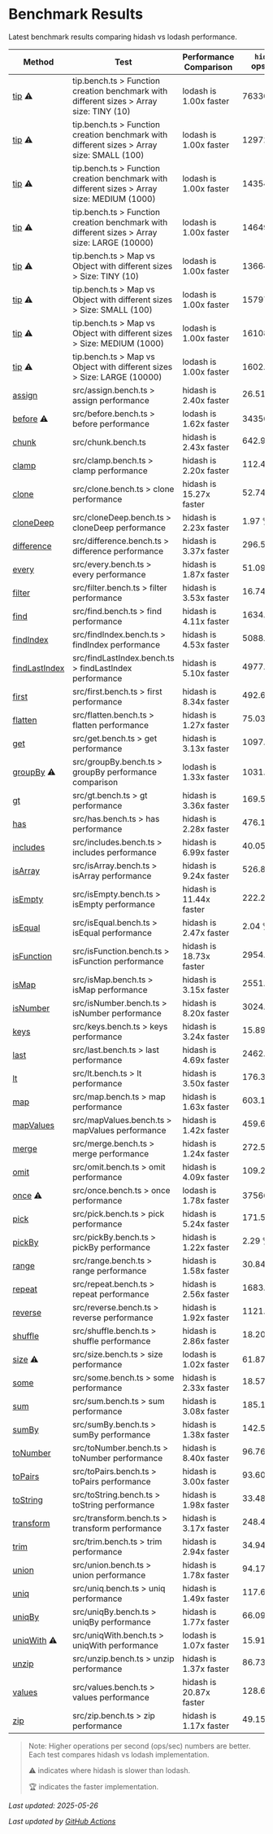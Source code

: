 # Benchmark Results

Latest benchmark results comparing hidash vs lodash performance.

| Method | Test | Performance Comparison | `hidash` ops/sec | `lodash@4.17.21` ops/sec |
|--------|------|----------------------|----------------|----------------|
| [tip](https://github.com/NaverPayDev/hidash/blob/main/src/tip.ts) ⚠️ | tip.bench.ts > Function creation benchmark with different sizes > Array size: TINY (10) | lodash is 1.00x faster | 7633075.28 | 7633075.28 🏆 |
| [tip](https://github.com/NaverPayDev/hidash/blob/main/src/tip.ts) ⚠️ | tip.bench.ts > Function creation benchmark with different sizes > Array size: SMALL (100) | lodash is 1.00x faster | 1297259.97 | 1297259.97 🏆 |
| [tip](https://github.com/NaverPayDev/hidash/blob/main/src/tip.ts) ⚠️ | tip.bench.ts > Function creation benchmark with different sizes > Array size: MEDIUM (1000) | lodash is 1.00x faster | 143545.94 | 143545.94 🏆 |
| [tip](https://github.com/NaverPayDev/hidash/blob/main/src/tip.ts) ⚠️ | tip.bench.ts > Function creation benchmark with different sizes > Array size: LARGE (10000) | lodash is 1.00x faster | 14649.31 | 14649.31 🏆 |
| [tip](https://github.com/NaverPayDev/hidash/blob/main/src/tip.ts) ⚠️ | tip.bench.ts > Map vs Object with different sizes > Size: TINY (10) | lodash is 1.00x faster | 1366469.46 | 1366469.46 🏆 |
| [tip](https://github.com/NaverPayDev/hidash/blob/main/src/tip.ts) ⚠️ | tip.bench.ts > Map vs Object with different sizes > Size: SMALL (100) | lodash is 1.00x faster | 157979.17 | 157979.17 🏆 |
| [tip](https://github.com/NaverPayDev/hidash/blob/main/src/tip.ts) ⚠️ | tip.bench.ts > Map vs Object with different sizes > Size: MEDIUM (1000) | lodash is 1.00x faster | 16108.39 | 16108.39 🏆 |
| [tip](https://github.com/NaverPayDev/hidash/blob/main/src/tip.ts) ⚠️ | tip.bench.ts > Map vs Object with different sizes > Size: LARGE (10000) | lodash is 1.00x faster | 1602.83 | 1602.83 🏆 |
| [assign](https://github.com/NaverPayDev/hidash/blob/main/src/assign.ts) | src/assign.bench.ts > assign performance | hidash is 2.40x faster | 26.51 🏆 | 11.04 |
| [before](https://github.com/NaverPayDev/hidash/blob/main/src/before.ts) ⚠️ | src/before.bench.ts > before performance | lodash is 1.62x faster | 343506.93 | 555724.78 🏆 |
| [chunk](https://github.com/NaverPayDev/hidash/blob/main/src/chunk.ts) | src/chunk.bench.ts | hidash is 2.43x faster | 642.90 🏆 | 264.68 |
| [clamp](https://github.com/NaverPayDev/hidash/blob/main/src/clamp.ts) | src/clamp.bench.ts > clamp performance | hidash is 2.20x faster | 112.44 🏆 | 51.12 |
| [clone](https://github.com/NaverPayDev/hidash/blob/main/src/clone.ts) | src/clone.bench.ts > clone performance | hidash is 15.27x faster | 52.74 🏆 | 3.45 |
| [cloneDeep](https://github.com/NaverPayDev/hidash/blob/main/src/cloneDeep.ts) | src/cloneDeep.bench.ts > cloneDeep performance | hidash is 2.23x faster | 1.97 🏆 | 0.89 |
| [difference](https://github.com/NaverPayDev/hidash/blob/main/src/difference.ts) | src/difference.bench.ts > difference performance | hidash is 3.37x faster | 296.59 🏆 | 88.12 |
| [every](https://github.com/NaverPayDev/hidash/blob/main/src/every.ts) | src/every.bench.ts > every performance | hidash is 1.87x faster | 51.09 🏆 | 27.38 |
| [filter](https://github.com/NaverPayDev/hidash/blob/main/src/filter.ts) | src/filter.bench.ts > filter performance | hidash is 3.53x faster | 16.74 🏆 | 4.74 |
| [find](https://github.com/NaverPayDev/hidash/blob/main/src/find.ts) | src/find.bench.ts > find performance | hidash is 4.11x faster | 1634.02 🏆 | 397.63 |
| [findIndex](https://github.com/NaverPayDev/hidash/blob/main/src/findIndex.ts) | src/findIndex.bench.ts > findIndex performance | hidash is 4.53x faster | 5088.37 🏆 | 1123.81 |
| [findLastIndex](https://github.com/NaverPayDev/hidash/blob/main/src/findLastIndex.ts) | src/findLastIndex.bench.ts > findLastIndex performance | hidash is 5.10x faster | 4977.83 🏆 | 975.57 |
| [first](https://github.com/NaverPayDev/hidash/blob/main/src/first.ts) | src/first.bench.ts > first performance | hidash is 8.34x faster | 492.68 🏆 | 59.08 |
| [flatten](https://github.com/NaverPayDev/hidash/blob/main/src/flatten.ts) | src/flatten.bench.ts > flatten performance | hidash is 1.27x faster | 75.03 🏆 | 58.94 |
| [get](https://github.com/NaverPayDev/hidash/blob/main/src/get.ts) | src/get.bench.ts > get performance | hidash is 3.13x faster | 1097.89 🏆 | 351.10 |
| [groupBy](https://github.com/NaverPayDev/hidash/blob/main/src/groupBy.ts) ⚠️ | src/groupBy.bench.ts > groupBy performance comparison | lodash is 1.33x faster | 1031.43 | 1374.78 🏆 |
| [gt](https://github.com/NaverPayDev/hidash/blob/main/src/gt.ts) | src/gt.bench.ts > gt performance | hidash is 3.36x faster | 169.53 🏆 | 50.47 |
| [has](https://github.com/NaverPayDev/hidash/blob/main/src/has.ts) | src/has.bench.ts > has performance | hidash is 2.28x faster | 476.13 🏆 | 209.00 |
| [includes](https://github.com/NaverPayDev/hidash/blob/main/src/includes.ts) | src/includes.bench.ts > includes performance | hidash is 6.99x faster | 40.05 🏆 | 5.73 |
| [isArray](https://github.com/NaverPayDev/hidash/blob/main/src/isArray.ts) | src/isArray.bench.ts > isArray performance | hidash is 9.24x faster | 526.82 🏆 | 57.01 |
| [isEmpty](https://github.com/NaverPayDev/hidash/blob/main/src/isEmpty.ts) | src/isEmpty.bench.ts > isEmpty performance | hidash is 11.44x faster | 222.27 🏆 | 19.42 |
| [isEqual](https://github.com/NaverPayDev/hidash/blob/main/src/isEqual.ts) | src/isEqual.bench.ts > isEqual performance | hidash is 2.47x faster | 2.04 🏆 | 0.83 |
| [isFunction](https://github.com/NaverPayDev/hidash/blob/main/src/isFunction.ts) | src/isFunction.bench.ts > isFunction performance | hidash is 18.73x faster | 2954.07 🏆 | 157.68 |
| [isMap](https://github.com/NaverPayDev/hidash/blob/main/src/isMap.ts) | src/isMap.bench.ts > isMap performance | hidash is 3.15x faster | 2551.12 🏆 | 809.86 |
| [isNumber](https://github.com/NaverPayDev/hidash/blob/main/src/isNumber.ts) | src/isNumber.bench.ts > isNumber performance | hidash is 8.20x faster | 3024.14 🏆 | 368.64 |
| [keys](https://github.com/NaverPayDev/hidash/blob/main/src/keys.ts) | src/keys.bench.ts > keys performance | hidash is 3.24x faster | 15.89 🏆 | 4.91 |
| [last](https://github.com/NaverPayDev/hidash/blob/main/src/last.ts) | src/last.bench.ts > last performance | hidash is 4.69x faster | 2462.07 🏆 | 525.06 |
| [lt](https://github.com/NaverPayDev/hidash/blob/main/src/lt.ts) | src/lt.bench.ts > lt performance | hidash is 3.50x faster | 176.33 🏆 | 50.39 |
| [map](https://github.com/NaverPayDev/hidash/blob/main/src/map.ts) | src/map.bench.ts > map performance | hidash is 1.63x faster | 603.18 🏆 | 369.45 |
| [mapValues](https://github.com/NaverPayDev/hidash/blob/main/src/mapValues.ts) | src/mapValues.bench.ts > mapValues performance | hidash is 1.42x faster | 459.69 🏆 | 323.38 |
| [merge](https://github.com/NaverPayDev/hidash/blob/main/src/merge.ts) | src/merge.bench.ts > merge performance | hidash is 1.24x faster | 272.51 🏆 | 218.91 |
| [omit](https://github.com/NaverPayDev/hidash/blob/main/src/omit.ts) | src/omit.bench.ts > omit performance | hidash is 4.09x faster | 109.26 🏆 | 26.68 |
| [once](https://github.com/NaverPayDev/hidash/blob/main/src/once.ts) ⚠️ | src/once.bench.ts > once performance | lodash is 1.78x faster | 375669.80 | 667381.23 🏆 |
| [pick](https://github.com/NaverPayDev/hidash/blob/main/src/pick.ts) | src/pick.bench.ts > pick performance | hidash is 5.24x faster | 171.57 🏆 | 32.74 |
| [pickBy](https://github.com/NaverPayDev/hidash/blob/main/src/pickBy.ts) | src/pickBy.bench.ts > pickBy performance | hidash is 1.22x faster | 2.29 🏆 | 1.88 |
| [range](https://github.com/NaverPayDev/hidash/blob/main/src/range.ts) | src/range.bench.ts > range performance | hidash is 1.58x faster | 30.84 🏆 | 19.50 |
| [repeat](https://github.com/NaverPayDev/hidash/blob/main/src/repeat.ts) | src/repeat.bench.ts > repeat performance | hidash is 2.56x faster | 1683.88 🏆 | 656.96 |
| [reverse](https://github.com/NaverPayDev/hidash/blob/main/src/reverse.ts) | src/reverse.bench.ts > reverse performance | hidash is 1.92x faster | 1121.55 🏆 | 584.69 |
| [shuffle](https://github.com/NaverPayDev/hidash/blob/main/src/shuffle.ts) | src/shuffle.bench.ts > shuffle performance | hidash is 2.86x faster | 18.20 🏆 | 6.37 |
| [size](https://github.com/NaverPayDev/hidash/blob/main/src/size.ts) ⚠️ | src/size.bench.ts > size performance | lodash is 1.02x faster | 61.87 | 62.84 🏆 |
| [some](https://github.com/NaverPayDev/hidash/blob/main/src/some.ts) | src/some.bench.ts > some performance | hidash is 2.33x faster | 18.57 🏆 | 7.98 |
| [sum](https://github.com/NaverPayDev/hidash/blob/main/src/sum.ts) | src/sum.bench.ts > sum performance | hidash is 3.08x faster | 185.15 🏆 | 60.09 |
| [sumBy](https://github.com/NaverPayDev/hidash/blob/main/src/sumBy.ts) | src/sumBy.bench.ts > sumBy performance | hidash is 1.38x faster | 142.58 🏆 | 103.20 |
| [toNumber](https://github.com/NaverPayDev/hidash/blob/main/src/toNumber.ts) | src/toNumber.bench.ts > toNumber performance | hidash is 8.40x faster | 96.76 🏆 | 11.52 |
| [toPairs](https://github.com/NaverPayDev/hidash/blob/main/src/toPairs.ts) | src/toPairs.bench.ts > toPairs performance | hidash is 3.00x faster | 93.60 🏆 | 31.21 |
| [toString](https://github.com/NaverPayDev/hidash/blob/main/src/toString.ts) | src/toString.bench.ts > toString performance | hidash is 1.98x faster | 33.48 🏆 | 16.92 |
| [transform](https://github.com/NaverPayDev/hidash/blob/main/src/transform.ts) | src/transform.bench.ts > transform performance | hidash is 3.17x faster | 248.40 🏆 | 78.29 |
| [trim](https://github.com/NaverPayDev/hidash/blob/main/src/trim.ts) | src/trim.bench.ts > trim performance | hidash is 2.94x faster | 34.94 🏆 | 11.90 |
| [union](https://github.com/NaverPayDev/hidash/blob/main/src/union.ts) | src/union.bench.ts > union performance | hidash is 1.78x faster | 94.17 🏆 | 53.04 |
| [uniq](https://github.com/NaverPayDev/hidash/blob/main/src/uniq.ts) | src/uniq.bench.ts > uniq performance | hidash is 1.49x faster | 117.60 🏆 | 79.09 |
| [uniqBy](https://github.com/NaverPayDev/hidash/blob/main/src/uniqBy.ts) | src/uniqBy.bench.ts > uniqBy performance | hidash is 1.77x faster | 66.09 🏆 | 37.43 |
| [uniqWith](https://github.com/NaverPayDev/hidash/blob/main/src/uniqWith.ts) ⚠️ | src/uniqWith.bench.ts > uniqWith performance | lodash is 1.07x faster | 15.91 | 16.98 🏆 |
| [unzip](https://github.com/NaverPayDev/hidash/blob/main/src/unzip.ts) | src/unzip.bench.ts > unzip performance | hidash is 1.37x faster | 86.73 🏆 | 63.25 |
| [values](https://github.com/NaverPayDev/hidash/blob/main/src/values.ts) | src/values.bench.ts > values performance | hidash is 20.87x faster | 128.63 🏆 | 6.16 |
| [zip](https://github.com/NaverPayDev/hidash/blob/main/src/zip.ts) | src/zip.bench.ts > zip performance | hidash is 1.17x faster | 49.15 🏆 | 42.17 |

> Note: Higher operations per second (ops/sec) numbers are better. Each test compares hidash vs lodash implementation.
>
> ⚠️ indicates where hidash is slower than lodash.
>
> 🏆 indicates the faster implementation.

_Last updated: 2025-05-26_

*Last updated by [GitHub Actions](https://github.com/NaverPayDev/hidash/actions/runs/15245962487)*
